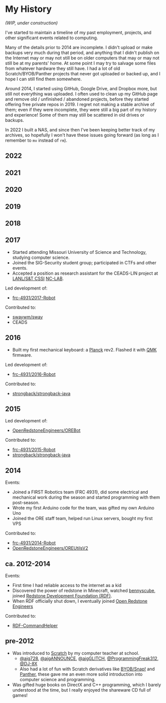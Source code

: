 # My History

_(WIP, under construction)_

I've started to maintain a timeline of my past employment, projects, and
other significant events related to computing.

Many of the details prior to 2014 are incomplete. I didn't upload or make
backups very much during that period, and anything that I didn't publish on the
Internet may or may not still be on older computers that may or may not still be
at my parents' home. At some point I may try to salvage some files from whatever
hardware they still have. I had a lot of old Scratch/BYOB/Panther projects that
never got uploaded or backed up, and I hope I can still find them somewhere.

Around 2014, I started using GitHub, Google Drive, and Dropbox more, but still
not everything was uploaded. I often used to clean up my GitHub page and remove
old / unfinished / abandoned projects, before they started offering free private
repos in 2019. I regret not making a stable archive of them; even if they were
incomplete, they were still a big part of my history and experience! Some of
them may still be scattered in old drives or backups.

In 2022 I built a NAS, and since then I've been keeping better track of my
archives, so hopefully I won't have these issues going forward (as long as I
remember to `mv` instead of `rm`).

## 2022

## 2021

## 2020

## 2019

## 2018

## 2017

- Started attending Missouri University of Science and Technology, studying
  computer science.
- Joined the SIG-Security student group; participated in CTFs and other events.
- Accepted a position as research assistant for the CEADS-LIN project at
  [LANL/S&T CSSI][CSSI] [NC-LAB].

[CSSI]: https://web.archive.org/web/20200211180048/http://web.mst.edu/~tauritzd/CSSI/
[NC-LAB]: https://web.archive.org/web/20200211180121/http://web.mst.edu/~tauritzd/nc-lab

Led development of:

- [frc-4931/2017-Robot](https://github.com/frc-4931/2017-Robot)

Contributed to:

- [swaywm/sway](https://github.com/swaywm/sway)
- CEADS

## 2016

- Built my first mechanical keyboard: a [Planck] rev2.  Flashed it with [QMK]
  firmware.

[Planck]: https://olkb.com
[QMK]: https://qmk.fm

Led development of:

- [frc-4931/2016-Robot](https://github.com/frc-4931/2016-Robot)

Contributed to:

- [strongback/strongback-java](https://github.com/strongback/strongback-java)

## 2015

Led development of: 

- [OpenRedstoneEngineers/OREBot](https://github.com/OpenRedstoneEngineers/OREBot)

Contributed to:

- [frc-4931/2015-Robot](https://github.com/frc-4931/2015-Robot)
- [strongback/strongback-java](https://github.com/strongback/strongback-java)

## 2014

Events:

- Joined a FIRST Robotics team (FRC 4931), did some electrical and mechanical
  work during the season and started programming with them post-season.
- Wrote my first Arduino code for the team, was gifted my own Arduino Uno
- Joined the ORE staff team, helped run Linux servers, bought my first VPS

Contributed to:

- [frc-4931/2014-Robot](https://github.com/frc-4931/2014-Robot)
- [OpenRedstoneEngineers/OREUtilsV2](https://github.com/OpenRedstoneEngineers/OREUtilsV2)


## ca. 2012-2014

Events:

- First time I had reliable access to the internet as a kid
- Discovered the power of redstone in Minecraft, watched [bennyscube], joined
  [Redstone Development Foundation (RDF)][RDF].
- When RDF officially shut down, I eventually joined [Open Redstone Engineers][ORE]

[bennyscube]: https://www.youtube.com/user/bennyscube
[RDF]: https://web.archive.org/web/20130110075039/http://redstonedev.net:80/
[ORE]: https://openredstone.org

Contributed to:

- [RDF-CommandHelper](https://github.com/tyler569/rdf-ch)

## pre-2012

- Was introduced to [Scratch] by my computer teacher at school.
  - [@ajg728], [@ajgANNOUNCE], [@ajgGLITCH], [@ProgrammingFreak312], [@DJ-8X]
  - Also had a lot of fun with Scratch derivatives like [BYOB/Snap!][Snap] and
    [Panther], these gave me an even more solid introduction into computer
science and programming.
- Was gifted huge books on DirectX and C++ programming, which I barely
  understood at the time, but I really enjoyed the shareware CD full of games!

[Scratch]: https://scratch.mit.edu
[@ajg728]: https://scratch.mit.edu/users/ajg728/
[@ajgANNOUNCE]: https://scratch.mit.edu/users/ajgANNOUNCE/
[@ajgGLITCH]: https://scratch.mit.edu/users/ajgGLITCH/
[@ProgrammingFreak312]: https://scratch.mit.edu/users/ProgrammingFreak312/
[@DJ-8X]: https://scratch.mit.edu/users/DJ-8X/
[Snap]: https://snap.berkeley.edu/about
[Panther]: http://pantherprogramming.weebly.com/
